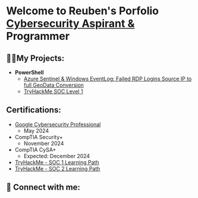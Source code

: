 <h1>Welcome to Reuben's Porfolio <br/><a href="https://www.linkedin.com/in/reuben-cornell-williams-jr-10bb15247/">Cybersecurity Aspirant & </a>Programmer </h1>

<h2>👨‍💻My Projects:</h2>

- <b>PowerShell</b>
  - [Azure Sentinel & Windows EventLog: Failed RDP Logins Source IP to full GeoData Conversion](https://github.com/joshmadakor1/Sentinel-Lab)
  - [TryHackMe SOC Level 1](https://github.com/Reuben-Williams/TryHackMe-SOC-Level-1/tree/main)


<h2>Certifications:</h2>

- [Google Cybersecurity Professional](https://www.credly.com/badges/aa8bcf9e-06d2-4337-aaf8-32f2ff7263db/public_url)
  - May 2024
- CompTIA Security+
  - November 2024
- CompTIA CySA+
  - Expected: December 2024
- [TryHackMe - SOC 1 Learning Path]([https://imgur.com/5TLc1bN])
- [TryHackMe - SOC 2 Learning Path]([https://imgur.com/7IeMfSB])

<h2> 🤳 Connect with me:</h2>
